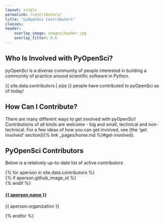 ```yaml
---
layout: single
permalink: /contributors/
title: "pyOpenSci Contributors"
classes:
header:
    overlay_image: images/header.jpg
    overlay_filter: 0.6
---
```


## Who Is Involved with PyOpenSci?

pyOpenSci is a diverse community of people interested in building
a community of practice around scientific software in Python.

{{ site.data.contributors | size }} people have contributed to pyOpenSci as
of today!


## How Can I Contribute?

There are many different ways to get involved with pyOpenSci! Contributions
of all kinds are welcome - big and small, technical and non-technical.
For a few ideas of how you can get involved, see [the 'get involved' section]({% link _pages/home.md %}#get-involved).


## PyOpenSci Contributors

Below is a relatively up-to-date list of active contributors

<div class="entries-grid">
{% for aperson in site.data.contributors %}
 <div class="grid__item">
   <article class="archive__item" itemscope="" itemtype="https://schema.org/CreativeWork">
       <!-- do we really want images? it looks nicer that is for sure
       i was thinking it would be nicer to have a grid that expands over time rather than a list but am option to options-->
       {% if aperson.github_image_id %}
         <div class="archive__item-teaser">
           <img src="https://avatars1.githubusercontent.com/u/{{ aperson.github_image_id }}?s=200&v=4" alt="">
         </div>
       {% endif %}
     <h4 class="archive__item-title" itemprop="headline">
         <a href="https://www.github.com/{{ aperson.github_username }}" rel="permalink"> {{ aperson.name }}
 </a>
     </h4>
     <p class="contrib_org" itemprop="organization"> {{ aperson.organization }} </p>
     <!--<p class="archive__item-excerpt" itemprop="description"> {{ aperson.bio }} </p>-->

   </article>
 </div>
{% endfor %}
</div>
